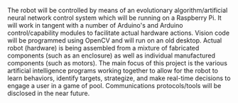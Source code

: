 The robot will be controlled by means of an evolutionary algorithm/artificial neural network control system which will be running on a Raspberry Pi. It will work in tangent with a number of Arduino's and Arduino control/capability modules to facilitate actual hardware actions. Vision code will be programmed using OpenCV and will run on an old desktop. Actual robot (hardware) is being assembled from a mixture of fabricated components (such as an enclosure) as well as individual manufactured components (such as motors). The main focus of this project is the various artificial intelligence programs working together to allow for the robot to learn behaviors, identify targets, strategize, and make real-time decisions to engage a user in a game of pool. Communications protocols/tools will be disclosed in the near future.
